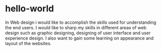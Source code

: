 # hello-world
In Web design i would like to accomplish the skills used for understanding the end users. I would like to sharp my skills in different areas of web design such as graphic designing, designing of user interface and user experience design. I also want to gain some learning on appearance and layout of the websites.

